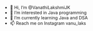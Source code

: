 - 👋 Hi, I’m @VanathiLakshmiJK
- 👀 I’m interested in Java programming
- 🌱 I’m currently learning Java and DSA
- 📫 Reach me on Instagram vanu_laks


<!---
VanathiLakshmiJK/VanathiLakshmiJK is a ✨ special ✨ repository because its `README.md` (this file) appears on your GitHub profile.
You can click the Preview link to take a look at your changes.
--->
